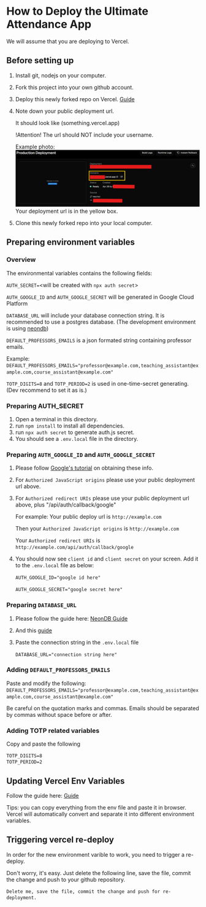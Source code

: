 # How to Deploy the Ultimate Attendance App
We will assume that you are deploying to Vercel.
## Before setting up

1. Install git, nodejs on your computer.
2. Fork this project into your own github account.
3. Deploy this newly forked repo on Vercel. [Guide](https://vercel.com/docs/git#deploying-a-git-repository)
4. Note down your public deployment url. 
    
    It should look like (something.vercel.app)
    
    !Attention! The url should NOT include your username.

    Example photo:
    ![Example Deployment URL](./how-to-deploy/deployment_url.png)
    Your deployment url is in the yellow box.

5. Clone this newly forked repo into your local computer.

## Preparing environment variables
### Overview
The environmental variables contains the following fields:

`AUTH_SECRET=`<will be created with `npx auth secret`>

`AUTH_GOOGLE_ID` and `AUTH_GOOGLE_SECRET` will be generated in Google Cloud Platform

`DATABASE_URL` will include your database connection string. It is recommended to use a postgres database. (The development environment is using [neondb](https://neon.tech))

`DEFAULT_PROFESSORS_EMAILS` is a json formated string containing professor emails.

Example: `DEFAULT_PROFESSORS_EMAILS="professor@example.com,teaching_assistant@example.com,course_assistant@example.com"`

`TOTP_DIGITS=8` and `TOTP_PERIOD=2` is used in one-time-secret generating. (Dev recommend to set it as is.)

### Preparing AUTH_SECRET

1. Open a terminal in this directory.
2. run `npm install` to install all dependencies.
3. run `npx auth secret` to generate auth.js secret.
4. You should see a `.env.local` file in the directory.

### Preparing `AUTH_GOOGLE_ID` and `AUTH_GOOGLE_SECRET`
1. Please follow [Google's tutorial](https://developers.google.com/identity/protocols/oauth2/web-server?hl=zh-cn#creatingcred) on obtaining these info.
2. For `Authorized JavaScript origins` please use your public deployment url above.
3. For `Authorized redirect URIs` please use your public deployment url above, plus "/api/auth/callback/google"
    
    For example: Your public deploy url is `http://example.com`

    Then your `Authorized JavaScript origins` is `http://example.com`

    Your `Authorized redirect URIs` is `http://example.com/api/auth/callback/google`
4. You should now see `client id` and `client secret` on your screen. Add it to the `.env.local` file as below:

    `AUTH_GOOGLE_ID="google id here"`
    
    `AUTH_GOOGLE_SECRET="google secret here"`

### Preparing `DATABASE_URL`
1. Please follow the guide here: [NeonDB Guide](https://neon.tech/docs/manage/databases#create-a-database)
2. And this [guide](https://neon.tech/docs/connect/connect-from-any-app)
3. Paste the connection string in the `.env.local` file

    `DATABASE_URL="connection string here"`

### Adding `DEFAULT_PROFESSORS_EMAILS`
Paste and modify the following:
`DEFAULT_PROFESSORS_EMAILS="professor@example.com,teaching_assistant@example.com,course_assistant@example.com"`

Be careful on the quotation marks and commas. Emails should be separated by commas without space before or after.

### Adding TOTP related variables
Copy and paste the following

    TOTP_DIGITS=8
    TOTP_PERIOD=2

## Updating Vercel Env Variables
Follow the guide here: [Guide](https://vercel.com/docs/environment-variables/managing-environment-variables)

Tips: you can copy everything from the env file and paste it in browser. Vercel will automatically convert and separate it into different environment variables.

## Triggering vercel re-deploy
In order for the new environment varible to work, you need to trigger a re-deploy.

Don't worry, it's easy. Just delete the following line, save the file, commit the change and push to your github repository.

    Delete me, save the file, commit the change and push for re-deployment.
